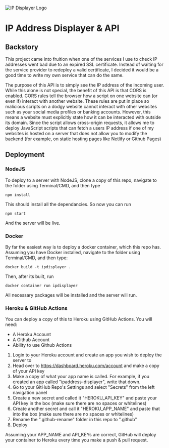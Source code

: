 ![IP Displayer Logo](./static/logo-inv.png)

# IP Address Displayer & API

## Backstory

This project came into fruition when one of the services I use to check IP addresses went bad due to an expired SSL certificate. Instead of waiting for the service provider to redeploy a valid certificate, I decided it would be a good time to write my own service that can do the same.

The purpose of this API is to simply see the IP address of the incoming user. While this alone is not special, the benefit of this API is that CORS is enabled. CORS rules tell the browser how a script on one website can (or even if) interact with another website. These rules are put in place so malicious scripts on a dodgy website cannot interact with other websites such as your social media profiles or banking accounts. However, this means a website must explicitly state how it can be interacted with outside its domain. Since the script allows cross-origin requests, it allows me to deploy JavaScript scripts that can fetch a users IP address if one of my websites is hosted on a server that does not allow you to modify the backend (for example, on static hosting pages like Netlify or Github Pages)

## Deployment

### NodeJS

To deploy to a server with NodeJS, clone a copy of this repo, navigate to the folder using Terminal/CMD, and then type

```
npm install
```

This should install all the dependancies. So now you can run

```
npm start
```

And the server will be live.

### Docker

By far the easiest way is to deploy a docker container, which this repo has. Assuming you have Docker installed, navigate to the folder using Terminal/CMD, and then type:
```
docker build -t ipdisplayer .
```
Then, after its built, run
```
docker container run ipdisplayer
```

All necessary packages will be installed and the server will run.

### Heroku & GitHub Actions

You can deploy a copy of this to Heroku using GitHub Actions. You will need: 

* A Heroku Account
* A Github Account
* Ability to use Github Actions

1. Login to your Heroku account and create an app you wish to deploy the server to
2. Head over to https://dashboard.heroku.com/account and make a copy of your API key
3. Make a copy of what your app name is called. For example, if you created an app called "ipaddress-displayer", write that down.
4. Go to your GitHub Repo's Settings and select "Secrets" from the left navigation panel
5. Create a new secret and called it "HEROKU_API_KEY" and paste your API key in the box (make sure there are no spaces or whitelines)
6. Create another secret and call it "HEROKU_APP_NAME" and paste that into the box (make sure there are no spaces or whitelines)
7. Rename the ".github-rename" folder in this repo to ".github"
8. Deploy

Assuming your APP_NAME and API_KEYs are correct, GitHub will deploy your container to Heroku every time you make a push & pull request.

